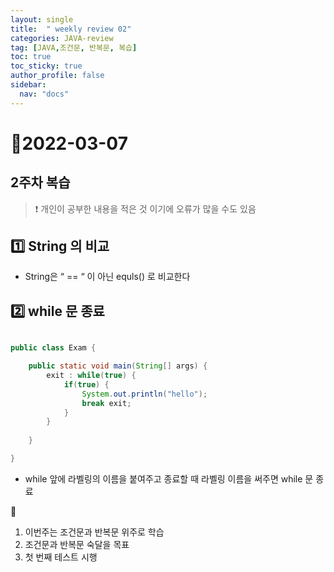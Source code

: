 ```yaml
---
layout: single
title:  " weekly review 02"
categories: JAVA-review
tag: [JAVA,조건문, 반복문, 복습]
toc: true
toc_sticky: true
author_profile: false
sidebar:
  nav: "docs"
---
```


# 📆2022-03-07 

## 2주차 복습 

<!--Quote-->

> ❗ 개인이 공부한 내용을 적은 것 이기에 오류가 많을 수도 있음 


## **1️⃣** String 의 비교

- String은 “ == “ 이 아닌 equls() 로 비교한다

## **2️⃣ while 문 종료**

```java

public class Exam {

	public static void main(String[] args) {
		exit : while(true) {
			if(true) {
				System.out.println("hello");
				break exit;
			}
		}
		
	}

}
```

- while 앞에 라벨링의 이름을 붙여주고 종료할 때 라벨링 이름을 써주면 while 문 종료

📒
1. 이번주는 조건문과 반복문 위주로 학습
2. 조건문과 반복문 숙달을 목표
3. 첫 번째 테스트 시행